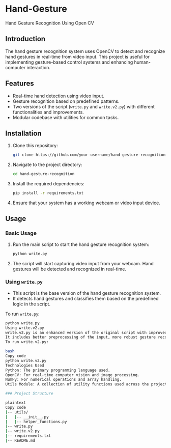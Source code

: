 # Hand-Gesture
Hand Gesture Recognition Using Open CV
## Introduction

The hand gesture recognition system uses OpenCV to detect and recognize hand gestures in real-time from video input. This project is useful for implementing gesture-based control systems and enhancing human-computer interaction.

## Features

- Real-time hand detection using video input.
- Gesture recognition based on predefined patterns.
- Two versions of the script (`write.py` and `write.v2.py`) with different functionalities and improvements.
- Modular codebase with utilities for common tasks.

## Installation

1. Clone this repository:
    ```bash
    git clone https://github.com/your-username/hand-gesture-recognition.git
    ```
2. Navigate to the project directory:
    ```bash
    cd hand-gesture-recognition
    ```
3. Install the required dependencies:
    ```bash
    pip install -r requirements.txt
    ```
4. Ensure that your system has a working webcam or video input device.

## Usage

### Basic Usage

1. Run the main script to start the hand gesture recognition system:
    ```bash
    python write.py
    ```
2. The script will start capturing video input from your webcam. Hand gestures will be detected and recognized in real-time.

### Using `write.py`

- This script is the base version of the hand gesture recognition system.
- It detects hand gestures and classifies them based on the predefined logic in the script.

To run `write.py`:
```bash
python write.py
Using write.v2.py
write.v2.py is an enhanced version of the original script with improved accuracy and additional features.
It includes better preprocessing of the input, more robust gesture recognition logic, and additional functionalities.
To run write.v2.py:

bash
Copy code
python write.v2.py
Technologies Used
Python: The primary programming language used.
OpenCV: For real-time computer vision and image processing.
NumPy: For numerical operations and array handling.
Utils Module: A collection of utility functions used across the project.

### Project Structure

plaintext
Copy code
|-- utils/
|   |-- __init__.py
|   |-- helper_functions.py
|-- write.py
|-- write.v2.py
|-- requirements.txt
|-- README.md

